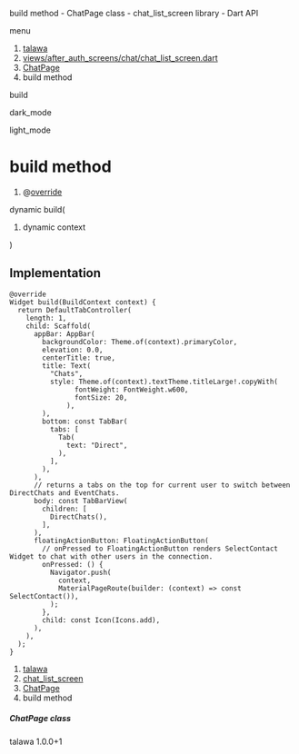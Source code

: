 




build method - ChatPage class - chat\_list\_screen library - Dart API







menu

1. [talawa](../../index.html)
2. [views/after\_auth\_screens/chat/chat\_list\_screen.dart](../../file-___home_harshil_Desktop_open-source_palisadoes_talawa_lib_views_after_auth_screens_chat_chat_list_screen/)
3. [ChatPage](../../file-___home_harshil_Desktop_open-source_palisadoes_talawa_lib_views_after_auth_screens_chat_chat_list_screen/ChatPage-class.html)
4. build method

build


dark\_mode

light\_mode




# build method


1. @[override](https://api.flutter.dev/flutter/dart-core/override-constant.html)

dynamic
build(

1. dynamic context

)

## Implementation

```
@override
Widget build(BuildContext context) {
  return DefaultTabController(
    length: 1,
    child: Scaffold(
      appBar: AppBar(
        backgroundColor: Theme.of(context).primaryColor,
        elevation: 0.0,
        centerTitle: true,
        title: Text(
          "Chats",
          style: Theme.of(context).textTheme.titleLarge!.copyWith(
                fontWeight: FontWeight.w600,
                fontSize: 20,
              ),
        ),
        bottom: const TabBar(
          tabs: [
            Tab(
              text: "Direct",
            ),
          ],
        ),
      ),
      // returns a tabs on the top for current user to switch between DirectChats and EventChats.
      body: const TabBarView(
        children: [
          DirectChats(),
        ],
      ),
      floatingActionButton: FloatingActionButton(
        // onPressed to FloatingActionButton renders SelectContact Widget to chat with other users in the connection.
        onPressed: () {
          Navigator.push(
            context,
            MaterialPageRoute(builder: (context) => const SelectContact()),
          );
        },
        child: const Icon(Icons.add),
      ),
    ),
  );
}
```

 


1. [talawa](../../index.html)
2. [chat\_list\_screen](../../file-___home_harshil_Desktop_open-source_palisadoes_talawa_lib_views_after_auth_screens_chat_chat_list_screen/)
3. [ChatPage](../../file-___home_harshil_Desktop_open-source_palisadoes_talawa_lib_views_after_auth_screens_chat_chat_list_screen/ChatPage-class.html)
4. build method

##### ChatPage class





talawa
1.0.0+1






